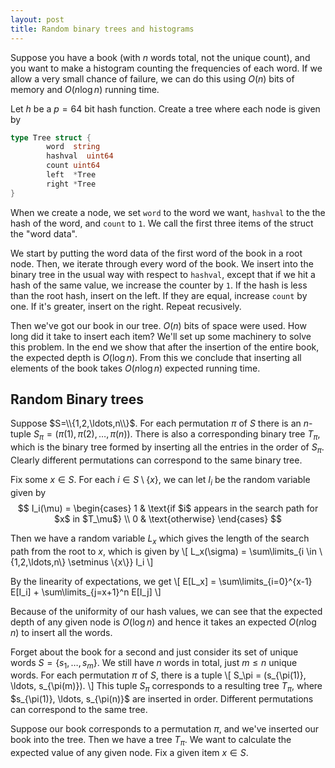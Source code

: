 ```yaml
---
layout: post
title: Random binary trees and histograms
---
```


Suppose you have a book (with $n$ words total, not the unique count), and you want to 
make a histogram counting the frequencies of each word. If we allow a very small 
chance of failure, we can do this using $O(n)$ bits of memory and $O(n \log n)$ running time.

Let $h$ be a $p=64$ bit hash function. Create a tree where each node is given by
```go
type Tree struct {
        word  string
        hashval  uint64
        count uint64
        left  *Tree
        right *Tree
}
```
When we create a node, we set ``word`` to the word we want, ```hashval``` to the the hash
of the word, and ```count``` to ```1```. We call the first three items of the struct
the "word data".

We start by putting the word data of the first word of the book in a root node.
Then, we iterate through every word of the book. We insert into the binary tree in the usual
way with respect to ```hashval```, except that if we hit a hash of the same value, we increase
the counter by ```1```. If the hash is less than the root hash, insert on the left. If they are equal,
increase ```count``` by one. If it's greater, insert on the right. Repeat recusively.

Then we've got our book in our tree. $O(n)$ bits of space were used. How long did it take to insert
each item? We'll set up some machinery to solve this problem. In the end we show that after the insertion of the entire book, the expected depth is $O(\log n)$. From this we conclude that inserting all elements of the book takes $O(n \log n)$ expected running time. 

## Random Binary trees

Suppose $S=\\{1,2,\ldots,n\\}$. For each permutation $\pi$ of $S$
there is an $n$-tuple $S_\pi = (\pi(1), \pi(2), \ldots, \pi(n))$. 
There is also a corresponding binary tree $T_\pi$, which is the binary tree formed by inserting all the entries in the order of $S_\pi$. Clearly different permutations can correspond to the same binary tree.

Fix some $x \in S$. For each $i \in S \setminus \{x\}$, we can let $I_i$ be the random variable given by
$$ 
I_i(\mu)  =
\begin{cases} 
	1 & \text{if $i$ appears in the search path for $x$ in $T_\mu$} \\ 
	0 & \text{otherwise} 
\end{cases} 
$$

Then we have a random variable $L_x$ which gives the length of the search path
from the root to $x$, which is given by
\\[
L_x(\sigma) = \sum\limits_{i \in \\{1,2,\ldots,n\\} \setminus \\{x\\}} I_i
\\] 

By the linearity of expectations, we get 
\\[
E[L_x] = \sum\limits_{i=0}^{x-1} E[I_i] + \sum\limits_{j=x+1}^n E[I_j]
\\]



Because of the uniformity of our hash values, we can see that
the expected depth of any given node is $O(\log n)$ and
hence it takes an expected $O(n \log n)$ to insert all the words.

Forget about the book for a second and just consider its set of unique words $S=\{s_1,\ldots,s_m\}$. We still have $n$ words in total, just $m \leq n$ unique words. For each permutation $\pi$ of $S$, there is a tuple \\[ S_\pi = (s_{\pi(1)}, \ldots, s_{\pi(m)}). \\] This tuple $S_\pi$ corresponds to a resulting tree $T_\pi$, where $s_{\pi(1)}, \ldots, s_{\pi(n)\}$ are inserted in order. Different permutations can correspond to the same tree.

Suppose our book corresponds to a permutation $\pi$, and we've inserted our book into the tree. Then we have a tree $T_\pi$. We want to calculate the expected value of any given node. Fix a given item $x \in S$.   
